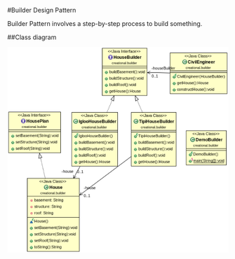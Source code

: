 #Builder Design Pattern

Builder Pattern involves a step-by-step process to build something.

##Class diagram

![ScreenShot](classdiagram.png)
